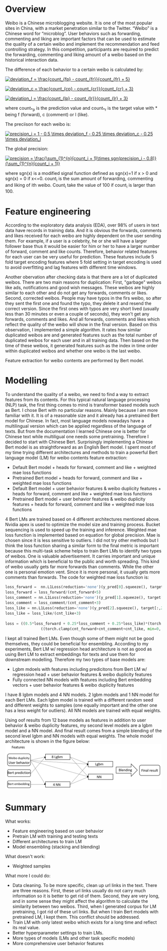 # Overview
Weibo is a Chinese microblogging website. It is one of the most popular sites in China, with a market penetration similar to the Twitter. “Weibo” is a Chinese word for “microblog”. User behaviors such as forwarding, commenting and liking are important factors that can be used to estimate the quality of a certain weibo and implement the recommendation and feed controlling strategy. In this competition, participants are required to predict the forwarding, commenting and liking amount of a weibo based on the historical interaction data.

The difference of each behavior to a certain weibo is calculated by:

<a href="https://www.codecogs.com/eqnedit.php?latex=deviation_f&space;=&space;\frac{count_{fp}&space;-&space;count_{fr}}{count_{fr}&space;&plus;&space;5}" target="_blank"><img src="https://latex.codecogs.com/gif.latex?deviation_f&space;=&space;\frac{count_{fp}&space;-&space;count_{fr}}{count_{fr}&space;&plus;&space;5}" title="deviation_f = \frac{count_{fp} - count_{fr}}{count_{fr} + 5}" /></a>

<a href="https://www.codecogs.com/eqnedit.php?latex=deviation_c&space;=&space;\frac{count_{cp}&space;-&space;count_{cr}}{count_{cr}&space;&plus;&space;3}" target="_blank"><img src="https://latex.codecogs.com/gif.latex?deviation_c&space;=&space;\frac{count_{cp}&space;-&space;count_{cr}}{count_{cr}&space;&plus;&space;3}" title="deviation_c = \frac{count_{cp} - count_{cr}}{count_{cr} + 3}" /></a>

<a href="https://www.codecogs.com/eqnedit.php?latex=deviation_l&space;=&space;\frac{count_{lp}&space;-&space;count_{lr}}{count_{lr}&space;&plus;&space;3}" target="_blank"><img src="https://latex.codecogs.com/gif.latex?deviation_l&space;=&space;\frac{count_{lp}&space;-&space;count_{lr}}{count_{lr}&space;&plus;&space;3}" title="deviation_l = \frac{count_{lp} - count_{lr}}{count_{lr} + 3}" /></a>

where count<sub>*p</sub> is the prediction value and count<sub>*r</sub> is the target value with * being f (forward), c (comment) or l (like).

The preciison for each weibo is:

<a href="https://www.codecogs.com/eqnedit.php?latex=precision_i&space;=&space;1&space;-&space;0.5&space;\times&space;deviation_f&space;-&space;0.25&space;\times&space;deviation_c&space;-&space;0.25&space;\times&space;deviation_l" target="_blank"><img src="https://latex.codecogs.com/gif.latex?precision_i&space;=&space;1&space;-&space;0.5&space;\times&space;deviation_f&space;-&space;0.25&space;\times&space;deviation_c&space;-&space;0.25&space;\times&space;deviation_l" title="precision_i = 1 - 0.5 \times deviation_f - 0.25 \times deviation_c - 0.25 \times deviation_l" /></a>

The global precision:

<a href="https://www.codecogs.com/eqnedit.php?latex=precision&space;=&space;\frac{\sum_{1}^{n}(count_i&space;&plus;&space;1)\times&space;sgn(precision_i&space;-&space;0.8)}{\sum_{1}^{n}(count_i&space;&plus;&space;1)}" target="_blank"><img src="https://latex.codecogs.com/gif.latex?precision&space;=&space;\frac{\sum_{1}^{n}(count_i&space;&plus;&space;1)\times&space;sgn(precision_i&space;-&space;0.8)}{\sum_{1}^{n}(count_i&space;&plus;&space;1)}" title="precision = \frac{\sum_{1}^{n}(count_i + 1)\times sgn(precision_i - 0.8)}{\sum_{1}^{n}(count_i + 1)}" /></a>

where sgn(x) is a modified signal function defined as sgn(x)=1 if x > 0 and sgn(x) = 0 if x<=0.
count<sub>i</sub> is the sum amount of forwarding, commenting and liking of ith weibo. Count<sub>i</sub> take the value of 100 if count<sub>i</sub> is larger than 100.

# Feature engineering
According to the exploratory data analysis (EDA), over 98% of users in text data have records in training data. And it is obvious the forwards, comments and likes received for each weibo are highly dependent on the user sending them. For example, if a user is a celebrity, he or she will have a larger follower base thus it would be easier for him or her to have a larger number of forward, comment and like counts. Therefore, behavior related features for each user can be very useful for prediction. These features include 5 fold target encoding features where 5 fold setting in target encoding is used to avoid overfitting and lag features with different time windows.

Another obervation after checking data is that there are a lot of duplicated weibos. There are two main reasons for duplication: First, "garbage" weibos like ads, notifications and good wish messages. These weibos are highly similar to each other and do not get any forwards, comments or likes. Second, corrected weibos. People may have typos in the firs weibo, so after they sent the first one and found the typo, they delete it and resend the correct version. Since the first ones with typos are very short lived (usually less than 30 minutes or even a couple of seconds), they won't get any forwards, comments and likes. And all forwards, comments and likes which reflect the quality of the weibo will show in the final version. Based on this observation, I implemented a simple algorithm. It rates how similar duplicated weibos are and generated features such as the total number of duplicated weibos for each user and in all training data. Then based on the time of these weibos, it generated features such as the index in time order within duplicated weibos and whether one weibo is the last weibo.

Feature extraction for weibo contents are performed by Bert model.

# Modelling
To understand the quality of a weibo, we need to find a way to extract features from its contents. For this typical natural language processing (NLP) task, the first thing comes to mind is transformer based models such as Bert. I chose Bert with no particular reasons. Mainly because I am more familiar with it. It is of a reasonable size and it already has a pretrained Bert model for Chinese. In fact, most language models nowadays have a multilingual version which can be applied regardless of the language of texts. But from the documentation I learned Chinese one is better for Chinese text while multiligual one needs some pretraining. Therefore I decided to start with Chinese Bert. Surprisingly implementing a Chinese Bert model is as straightforward as an English Bert model. I spent most of my time trying different architectures and methods to train a powerful Bert language model (LM) for weibo contents feature extraction:
* Default Bert model + heads for forward, comment and like + weighted mae loss functions
* Pretrained Bert model + heads for forward, comment and like + weighted mae loss functions
* Default Bert model + user behavior features & weibo duplicity features + heads for forward, comment and like + weighted mae loss functions
* Pretrained Bert model + user behavior features & weibo duplicity features + heads for forward, comment and like + weighted mae loss functions

4 Bert LMs are trained based on 4 different architectures mentioned above. Nvidia apex is used to optimize the model size and training process. Bucket sequencing is used to speed up the training and inference. Weighted mae loss function is implemented based on equation for global precision. Mae is chosen since it is less sensitive to outliers. I did not try other methods but I think the loss function sharing a similar form to the final metric is important because this multi-task scheme helps to train Bert LMs to identify two types of weibos. One is valuable advertisement. It carries important and unique information which is beneficial to the public and worth spreading. This kind of weibo usually gets far more forwards than comments. While the other one is personal emotion vent. Since it is more personal, it usually gets more comments than forwards. The code for weighted mae loss function is:
```python
loss_forward =  nn.L1Loss(reduction='none')(y_pred[0].squeeze(), target[:,0].to(device))
loss_forward = loss_forward/(cnt_forward+5)
loss_comment = nn.L1Loss(reduction='none')(y_pred[1].squeeze(), target[:,1].to(device))
loss_comment = loss_comment/(cnt_comment+3)
loss_like = nn.L1Loss(reduction='none')(y_pred[2].squeeze(), target[:,2].to(device))
loss_like = loss_like/(cnt_like+3)

loss = ((0.5*loss_forward + 0.25*loss_comment + 0.25*loss_like)*(torch.clamp(cnt_forward+cnt_comment+cnt_like, min=0, max=100)+1)).sum()/\
                ((torch.clamp(cnt_forward+cnt_comment+cnt_like, min=0, max=100)+1).sum())
```

I kept all trained Bert LMs. Even though some of them might not be good themselves, they could be beneficial for ensembling. According to my experiments, Bert LM w/ regression head architecture is not as good as using Bert LM to extract embeddings for texts and use them for downstream modelling. Therefore my two types of base models are:
* Lgbm mdoels with features including predicitons from Bert LM w/ regression head + user behavior features & weibo duplicity features
* Fully connected NN models with features including Bert embedding vectors + user behavior features & weibo duplicity features

I have 8 lgbm models and 4 NN models. 2 lgbm models and 1 NN model for each Bert LMs. Each lgbm model is trained with a different random seed and different weights to samples (one equally important and the other one has a less weight for outliers). All NN models are trained with equal weights.

Using oof results from 12 base models as features in addition to user behavior & weibo duplicity features, my second level models are a lgbm model and a NN model. And final result comes from a simple blending of the second level lgbm and NN models with equal weights. The whole model architecture is shown in the figure below: 
![Figure 1](/image/model_arch.png)

# Summary
What works:
* Feature engineering based on user behavior
* Pretrain LM with training and testing texts
* Different architectures to train LM
* Model ensembling (stacking and blending)

What doesn't work:
* Weighted samples

What more I could do:
* Data cleaning. To be more specific, clean up url links in the text. There are three reasons. First, these url links usually do not carry much information so it is better to get rid of them. Second, they are very long, and in some sense they might affect the algorithm to calculate the similarity between two weibos. Third, when I generated corpus for LM pretraining, I got rid of these url links. But when I train Bert models with pretrained LM, I kept them. This conflict should be addressed.
* Train LM with only latest weibo which exists for a long time and reflect its real value.
* Better hyperparameter settings to train LMs.
* More types of models (LMs and other task specific models)
* More comprehensive user behavior features
